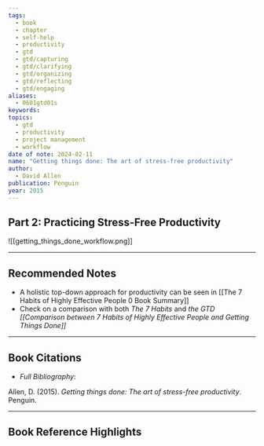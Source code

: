 ```yaml
---
tags:
  - book
  - chapter
  - self-help
  - productivity
  - gtd
  - gtd/capturing
  - gtd/clarifying
  - gtd/organizing
  - gtd/reflecting
  - gtd/engaging
aliases:
  - 0601gtd01s
keywords: 
topics:
  - gtd
  - productivity
  - project management
  - workflow
date of note: 2024-02-11
name: "Getting things done: The art of stress-free productivity"
author:
  - David Allen
publication: Penguin
year: 2015
---
```


## Part 2: Practicing Stress-Free Productivity

![[getting_things_done_workflow.png]]





-----------
##  Recommended Notes

- A holistic top-down approach for productivity can be seen in [[The 7 Habits of Highly Effective People 0 Book Summary]]
- Check on a comparison with both *The 7 Habits* and *the GTD [[Comparison between 7 Habits of Highly Effective People and Getting Things Done]]*


----------
## Book Citations

- *Full Bibliography*:

Allen, D. (2015). _Getting things done: The art of stress-free productivity_. Penguin.


-----------
##  Book Reference Highlights
